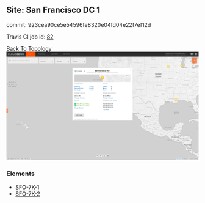 ## Site: San Francisco DC 1

commit: 923cea90ce5e54596fe8320e04fd04e22f7ef12d

Travis CI job id: [82](https://travis-ci.com/ebob9/travis-sandbox/builds/148070267)

[Back To Topology](../README.md)
<img alt="Site Card" src="site-info.png?raw=1" width="1110">

### Elements
<ul>
<li>
<A href="SFO-7K-1/README.md">SFO-7K-1</A>
</li>
<li>
<A href="SFO-7K-2/README.md">SFO-7K-2</A>
</li>
</ul>

